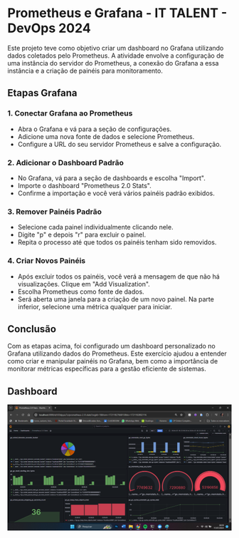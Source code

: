 # Prometheus e Grafana - IT TALENT - DevOps 2024
Este projeto teve como objetivo criar um dashboard no Grafana utilizando dados coletados pelo Prometheus. A atividade envolve a configuração de uma instância do servidor do Prometheus, a conexão do Grafana a essa instância e a criação de painéis para monitoramento.

## Etapas Grafana
### 1. Conectar Grafana ao Prometheus
- Abra o Grafana e vá para a seção de configurações.
- Adicione uma nova fonte de dados e selecione Prometheus.
- Configure a URL do seu servidor Prometheus e salve a configuração.
  
### 2. Adicionar o Dashboard Padrão
- No Grafana, vá para a seção de dashboards e escolha "Import".
- Importe o dashboard "Prometheus 2.0 Stats".
- Confirme a importação e você verá vários painéis padrão exibidos.
  
### 3. Remover Painéis Padrão
- Selecione cada painel individualmente clicando nele.
- Digite "p" e depois "r" para excluir o painel.
- Repita o processo até que todos os painéis tenham sido removidos.
  
### 4. Criar Novos Painéis
- Após excluir todos os painéis, você verá a mensagem de que não há visualizações. Clique em "Add Visualization".
- Escolha Prometheus como fonte de dados.
- Será aberta uma janela para a criação de um novo painel. Na parte inferior, selecione uma métrica qualquer para iniciar.
  
## Conclusão
Com as etapas acima, foi configurado um dashboard personalizado no Grafana utilizando dados do Prometheus. Este exercício ajudou a entender como criar e manipular painéis no Grafana, bem como a importância de monitorar métricas específicas para a gestão eficiente de sistemas.

## Dashboard
![Imagem1](https://github.com/ingridmoitinho/prometheus-grafana/blob/main/Print%20Prometheus%20e%20Grafana.png)

